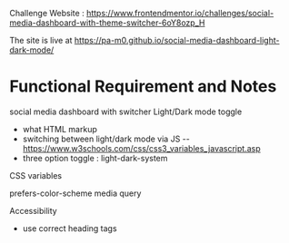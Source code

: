 Challenge Website : https://www.frontendmentor.io/challenges/social-media-dashboard-with-theme-switcher-6oY8ozp_H 

The site is live at https://pa-m0.github.io/social-media-dashboard-light-dark-mode/
# Functional Requirement and Notes
social media dashboard with switcher
Light/Dark mode toggle

- what HTML markup
- switching between light/dark mode via JS --https://www.w3schools.com/css/css3_variables_javascript.asp
- three option toggle : light-dark-system

CSS variables


prefers-color-scheme media query

Accessibility

- use correct heading tags




 

